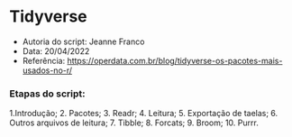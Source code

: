 # Tidyverse

- Autoria do script: Jeanne Franco
- Data: 20/04/2022
- Referência: https://operdata.com.br/blog/tidyverse-os-pacotes-mais-usados-no-r/

### Etapas do script:

1.Introdução;
2. Pacotes;
3. Readr;
4. Leitura;
5. Exportação de taelas;
6. Outros arquivos de leitura;
7. Tibble;
8. Forcats;
9. Broom;
10. Purrr.
